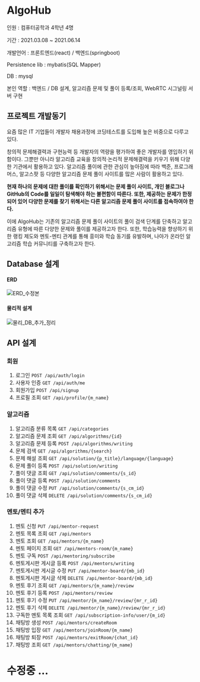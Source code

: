# AlgoHub 

인원 : 컴퓨터공학과 4학년 4명

기간 : 2021.03.08 ~ 2021.06.14

개발언어 : 프론트엔드(react) / 백엔드(springboot)

Persistence lib : mybatis(SQL Mapper)

DB : mysql

본인 역할 : 백엔드 / DB 설계, 알고리즘 문제 및 풀이 등록/조회, WebRTC 시그널링 서버 구현

## 프로젝트 개발동기
 요즘 많은 IT 기업들이 개발자 채용과정에 코딩테스트를 도입해 높은 비중으로 다루고 있다. 
 
 창의적 문제해결력과 구현능력 등 개발자의 역량을 평가하여 좋은 개발자를 영입하기 위함이다. 그뿐만 아니라 알고리즘 교육을 창의적·논리적 문제해결력을 키우기 위해 다양한 기관에서 활용하고 있다. 알고리즘 풀이에 관한 관심이 높아짐에 따라 백준, 프로그래머스, 알고스팟 등 다양한 알고리즘 문제 풀이 사이트를 많은 사람이 활용하고 있다.
 
 **현재 하나의 문제에 대한 풀이를 확인하기 위해서는 문제 풀이 사이트, 개인 블로그나 GitHub의 Code를 일일이 탐색해야 하는 불편함이 따른다. 또한, 제공하는 문제가 한정되어 있어 다양한 문제를 찾기 위해서는 다른 알고리즘 문제 풀이 사이트를 접속하여야 한다.**
 
 이에 AlgoHub는 기존의 알고리즘 문제 풀이 사이트의 풀이 검색 단계를 단축하고 알고리즘 유형에 따른 다양한 문제와 풀이를 제공하고자 한다. 또한, 학습능력을 향상하기 위한 랭킹 제도와 멘토-멘티 관계를 통해 흥미와 학습 동기를 유발하며, 나아가 온라인 알고리즘 학습 커뮤니티를 구축하고자 한다.
 

## Database 설계

#### ERD
![ERD_수정본](https://user-images.githubusercontent.com/87019615/124610205-44348a80-deab-11eb-9108-7ea0a14d54f8.jpg)

#### 물리적 설계
![물리_DB_추가_정리](https://user-images.githubusercontent.com/87019615/124610399-6dedb180-deab-11eb-9d62-0000ee457b50.jpg)


## API 설계

### 회원
1. 로그인 `POST /api/auth/login`
2. 사용자 인증 `GET /api/auth/me`
3. 회원가입 `POST /api/signup`
4. 프로필 조회 `GET /api/profile/{m_name}`

### 알고리즘
1. 알고리즘 분류 목록 `GET /api/categories`
2. 알고리즘 문제 조회 `GET /api/algorithms/{id}`
3. 알고리즘 문제 등록 `POST /api/algorithms/writing`
4. 문제 검색 `GET /api/algorithms/{search}`
5. 문제 해설 조회 `GET /api/solution/{p_title}/language/{language}`
6. 문제 풀이 등록 `POST /api/solution/writing`
7. 풀이 댓글 조회 `GET /api/solution/comments/{s_id}`
8. 풀이 댓글 등록 `POST /api/solution/comments`
9. 풀이 댓글 수정 `PUT /api/solution/comments/{s_cm_id}`
10. 풀이 댓글 삭제 `DELETE /api/solution/comments/{s_cm_id}`

### 멘토/멘티 추가
1. 멘토 신청 `PUT /api/mentor-request`
2. 멘토 목록 조회 `GET /api/mentors`
3. 멘토 조회 `GET /api/mentors/{m_name}`
4. 멘토 페이지 조회 `GET /api/mentors-room/{m_name}`
5. 멘토 구독 `POST /api/mentoring/subscribe`
6. 멘토게시판 게시글 등록 `POST /api/mentors/writing`
7. 멘토게시판 게시글 수정 `PUT /api/mentor-board/{mb_id}`
8. 멘토게시판 게시글 삭제 `DELETE /api/mentor-board/{mb_id}`
9. 멘토 후기 조회 `GET /api/mentors/{m_name}/review`
10. 멘토 후기 등록 `POST /api/mentors/review`
11. 멘토 후기 수정 `PUT /api/mentor/{m_name}/review/{mr_r_id}`
12. 멘토 후기 삭제 `DELETE /api/mentor/{m_name}/review/{mr_r_id}`
13. 구독한 멘토 목록 조회 `GET /api/subscription-info/user/{m_id}`
14. 채팅방 생성 `POST /api/mentors/createRoom`
15. 채팅방 입장 `GET /api/mentors/joinRoom/{m_name}`
16. 채팅방 퇴장 `POST /api/mentors/exitRoom/{chat_id}`
17. 채팅방 조회 `GET /api/mentors/chatting/{m_name}`


# 수정중 ...
